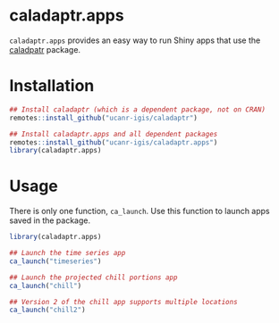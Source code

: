 
<!-- README.md is generated from README.Rmd. Please edit that file -->

# caladaptr.apps

`caladaptr.apps` provides an easy way to run Shiny apps that use the
[caladpatr](https://ucanr-igis.github.io/caladaptr/) package.

# Installation

``` r
## Install caladaptr (which is a dependent package, not on CRAN)
remotes::install_github("ucanr-igis/caladaptr")

## Install caladaptr.apps and all dependent packages
remotes::install_github("ucanr-igis/caladaptr.apps")
library(caladaptr.apps)
```

# Usage

There is only one function, `ca_launch`. Use this function to launch
apps saved in the package.

``` r
library(caladaptr.apps)

## Launch the time series app
ca_launch("timeseries")

## Launch the projected chill portions app
ca_launch("chill")

## Version 2 of the chill app supports multiple locations
ca_launch("chill2")
```
